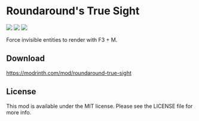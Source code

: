 # Roundaround's True Sight

<img src="https://img.shields.io/badge/Loader-Fabric-%23313e51?style=for-the-badge"/>
<img src="https://img.shields.io/badge/MC-1.19-%23313e51?style=for-the-badge"/>
<img src="https://img.shields.io/badge/Side-Client-%23313e51?style=for-the-badge"/>

Force invisible entities to render with F3 + M.

## Download

https://modrinth.com/mod/roundaround-true-sight

## License

This mod is available under the MIT license. Please see the LICENSE file for more info.
